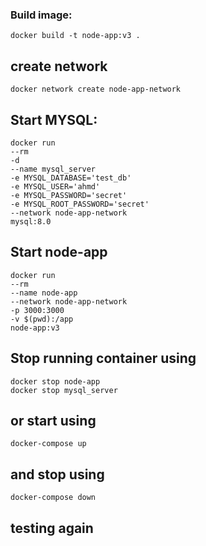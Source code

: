 ### Build image:

    docker build -t node-app:v3 .

## create network

    docker network create node-app-network

## Start MYSQL:
    
    docker run
    --rm
    -d
    --name mysql_server
    -e MYSQL_DATABASE='test_db'
    -e MYSQL_USER='ahmd'
    -e MYSQL_PASSWORD='secret'
    -e MYSQL_ROOT_PASSWORD='secret'
    --network node-app-network
    mysql:8.0 

    
## Start node-app

    docker run
    --rm
    --name node-app
    --network node-app-network
    -p 3000:3000
    -v $(pwd):/app
    node-app:v3 

## Stop running container using

    docker stop node-app
    docker stop mysql_server

## or start using

    docker-compose up

## and stop using

    docker-compose down

## testing again